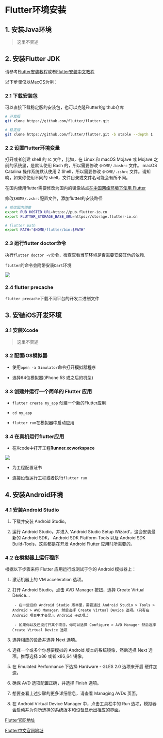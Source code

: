 # Flutter环境安装

## 1. 安装Java环境

> 这里不赘述

## 2. 安装Flutter JDK

请参考[Flutter安装教程](https://flutter.dev/docs/get-started/install)或者[Flutter安装中文教程](https://flutter.cn/docs/get-started/install)

以下步骤仅以MacOS为例：

### 2.1 下载安装包

可以直接下载稳定版的安装包，也可以克隆Flutter的github仓库

```sh
# 开发版
git clone https://github.com/flutter/flutter.git

# 稳定版
git clone https://github.com/flutter/flutter.git -b stable --depth 1

```

### 2.2 设置Flutter环境变量

打开或者创建 shell 的 rc 文件，比如，在 Linux 和 macOS Mojave 或 Mojave 之前的系统里，是默认使用 Bash 的，所以需要修改 `$HOME/.bashrc` 文件。 macOS Catalina 操作系统默认使用 Z Shell，所以需要修改 `$HOME/.zshrc` 文件。请知晓，如果你使用不同的 shell，文件目录或文件名可能会有所不同。


在国内使用flutter需要修改为国内的镜像站点[在中国网络环境下使用 Flutter](https://flutter.cn/community/china)


修改`$HOME/.zshrc`配置文件，添加flutter的安装路径

```sh
# 修改国内镜像
export PUB_HOSTED_URL=https://pub.flutter-io.cn
export FLUTTER_STORAGE_BASE_URL=https://storage.flutter-io.cn

# flutter path
export PATH="$HOME/flutter/bin:$PATH"
```



### 2.3 运行flutter doctor命令

执行`flutter doctor -v`命令，检查查看当前环境是否需要安装其他的依赖.

`flutter`的命令会附带安装`Dart`环境

![](https://gitee.com/existorlive/exist-or-live-pic/raw/master/%E6%88%AA%E5%B1%8F2020-12-17%20%E4%B8%8A%E5%8D%889.08.46.png)


### 2.4 flutter precache

`flutter precache`下载不同平台的开发二进制文件


## 3. 安装iOS开发环境

### 3.1 安装Xcode

> 这里不赘述

### 3.2 配置iOS模拟器

- 使用`open -a Simulator`命令打开模拟器程序

- 选择64位模拟器(iPhone 5S 或之后的机型)


### 3.3 创建并运行一个简单的 Flutter 应用

- `flutter create my_app` 创建一个新的Flutter应用

- `cd my_app`

- `flutter run`在模拟器中启动应用

### 3.4 在真机运行flutter应用

- 在Xcode中打开工程**Runner.xcworkspace**

![](https://gitee.com/existorlive/exist-or-live-pic/raw/master/%E6%88%AA%E5%B1%8F2020-12-17%20%E4%B8%8A%E5%8D%889.26.46.png)

- 为工程配置证书

- 连接设备运行工程或者执行`flutter run`


## 4. 安装Android环境


### 4.1 安装Android Studio

1. 下载并安装 Android Studio。

2. 运行 Android Studio，并进入 ‘Android Studio Setup Wizard’，这会安装最新的 Android SDK， Android SDK Platform-Tools 以及 Android SDK Build-Tools，这些都是在开发 Android Flutter 应用时所需要的。

### 4.2 在模拟器上运行程序

根据以下步骤来将 Flutter 应用运行或测试于你的 Android 模拟器上：

1. 激活机器上的 VM acceleration 选项。

2. 打开 Android Studio，点击 AVD Manager 按钮，选择 Create Virtual Device…
     
        - 在一些旧的 Android Studio 版本里，需要通过 Android Studio > Tools > Android > AVD Manager，然后选择 Create Virtual Device 选项。（只有在 Android 项目中才会显示 Android 子选项。）

        - 如果你以及还没打开某个项目，你可以选择 Configure > AVD Manager 然后选择 Create Virtual Device 选项

3. 选择相应的设备并选择 Next 选项。

4. 选择一个或多个你想要模拟的 Android 版本的系统镜像，然后选择 Next 选项。推荐选择 x86 或者 x86_64 镜像。

5. 在 Emulated Performance 下选择 Hardware - GLES 2.0 选项来开启 硬件加速。

6. 确保 AVD 选项配置正确，并选择 Finish 选项。

7. 想要查看上述步骤的更多详细信息，请查看 Managing AVDs 页面。

8. 在 Android Virtual Device Manager 中，点击工具栏中的 Run 选项，模拟器会启动并为你所选择的系统版本和设备显示出相应的界面。




[Flutter官网地址](https://flutter.io)

[Flutter中文官网地址](https://flutter.cn/)